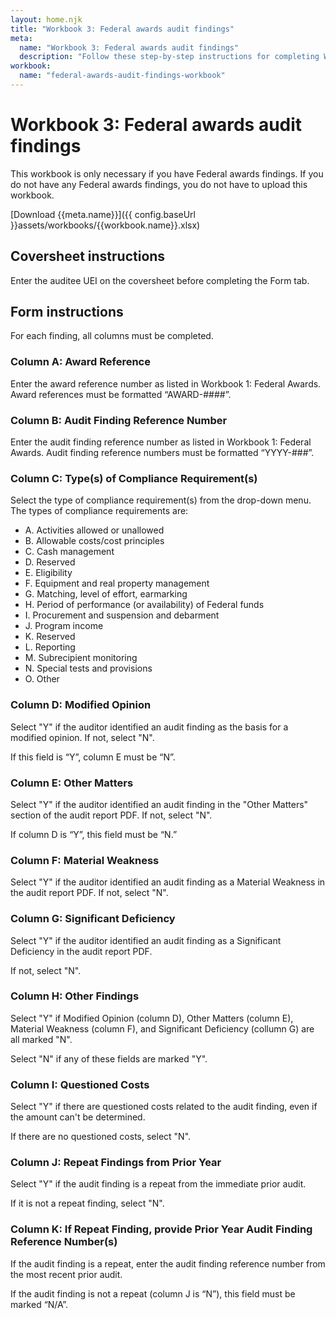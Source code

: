 ```yaml
---
layout: home.njk
title: "Workbook 3: Federal awards audit findings"
meta:
  name: "Workbook 3: Federal awards audit findings"
  description: "Follow these step-by-step instructions for completing Workbook 3: Federal awards audit findings."
workbook:
  name: "federal-awards-audit-findings-workbook"
---
```


# Workbook 3: Federal awards audit findings

This workbook is only necessary if you have Federal awards findings. If you do not have any Federal awards findings, you do not have to upload this workbook.

[Download {{meta.name}}]({{ config.baseUrl }}assets/workbooks/{{workbook.name}}.xlsx)

## Coversheet instructions

Enter the auditee UEI on the coversheet before completing the Form tab.
## Form instructions

For each finding, all columns must be completed.
### Column A: Award Reference

Enter the award reference number as listed in Workbook 1: Federal Awards. Award references must be formatted “AWARD-####”.

### Column B: Audit Finding Reference Number

Enter the audit finding reference number as listed in Workbook 1: Federal Awards. Audit finding reference numbers must be formatted “YYYY-###”.

### Column C: Type(s) of Compliance Requirement(s)

Select the type of compliance requirement(s) from the drop-down menu. The types of compliance requirements are:

- A. Activities allowed or unallowed
- B. Allowable costs/cost principles
- C. Cash management
- D. Reserved
- E. Eligibility
- F. Equipment and real property management
- G. Matching, level of effort, earmarking
- H. Period of performance (or availability) of Federal funds
- I. Procurement and suspension and debarment
- J. Program income
- K. Reserved
- L. Reporting
- M. Subrecipient monitoring
- N. Special tests and provisions
- O. Other

### Column D: Modified Opinion

Select "Y" if the auditor identified an audit finding as the basis for a modified opinion. If not, select "N".

If this field is “Y”, column E must be “N”.

### Column E: Other Matters

Select "Y" if the auditor identified an audit finding in the "Other Matters" section of the audit report PDF. If not, select "N".

If column D is “Y”, this field must be “N.”

### Column F: Material Weakness

Select "Y" if the auditor identified an audit finding as a Material Weakness in the audit report PDF. If not, select "N".

### Column G: Significant Deficiency

Select "Y" if the auditor identified an audit finding as a Significant Deficiency in the audit report PDF. 

If not, select "N".

### Column H: Other Findings

Select "Y" if Modified Opinion (column D), Other Matters (column E), Material Weakness (column F), and Significant Deficiency (collumn G) are all marked "N". 

Select "N" if any of these fields are marked "Y".

### Column I: Questioned Costs

Select "Y" if there are questioned costs related to the audit finding, even if the amount can't be determined. 

If there are no questioned costs, select "N".

### Column J: Repeat Findings from Prior Year

Select "Y" if the audit finding is a repeat from the immediate prior audit. 

If it is not a repeat finding, select "N".

### Column K: If Repeat Finding, provide Prior Year Audit Finding Reference Number(s)

If the audit finding is a repeat, enter the audit finding reference number from the most recent prior audit.

If the audit finding is not a repeat (column J is “N”), this field must be marked “N/A”.